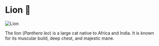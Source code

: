 # Lion 🦁  
![Lion](https://upload.wikimedia.org/wikipedia/commons/7/73/Lion_waiting_in_Namibia.jpg)  

The lion (*Panthera leo*) is a large cat native to Africa and India. It is known for its muscular build, deep chest, and majestic mane.
